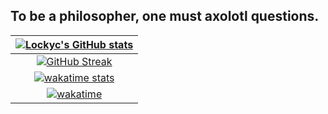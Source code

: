 ## To be a philosopher, one must axolotl questions.

|[![Lockyc's GitHub stats](https://github-readme-stats.vercel.app/api?username=lockyc&count_private=true&show_icons=true&theme=merko)](https://github.com/anuraghazra/github-readme-stats)|
| :-----------: |
|[![GitHub Streak](https://github-readme-streak-stats.herokuapp.com?user=Lockyc&theme=merko&date_format=M%20j%5B%2C%20Y%5D)](https://git.io/streak-stats)|
|[![wakatime stats](https://github-readme-stats.vercel.app/api/wakatime?username=lockyc&theme=merko&langs_count=5)](https://github.com/anuraghazra/github-readme-stats)|
|[![wakatime](https://wakatime.com/badge/user/4cdd3d63-589e-49aa-a369-0d17fc211ae5.svg)](https://wakatime.com/@4cdd3d63-589e-49aa-a369-0d17fc211ae5)|
